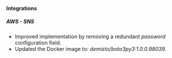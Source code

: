 
#### Integrations

##### AWS - SNS

- Improved implementation by removing a redundant *password* configuration field.
- Updated the Docker image to: *demisto/boto3py3:1.0.0.98039*.
